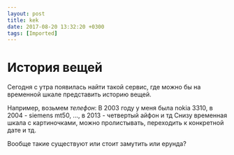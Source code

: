 ```yaml
---
layout: post
title: kek
date: 2017-08-20 13:32:20 +0300
tags: [Imported]
---
```

# История вещей

Сегодня с утра появилась найти такой сервис, где можно бы на временной шкале представить историю вещей.

Например, возьмем _телефон_:
В 2003 году у меня была nokia 3310, в 2004 - siemens mt50, ..., в 2013 - четвертый айфон и тд
Снизу временная шкала с картиночками, можно пролистывать, переходить к конкретной дате и тд.

Вообще такие существуют или стоит замутить или ерунда?